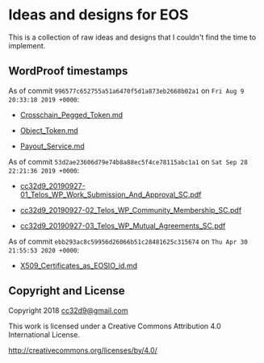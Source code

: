 # Ideas and designs for EOS

This is a collection of raw ideas and designs that I couldn't find the
time to implement.


## WordProof timestamps

As of commit `996577c652755a51a6470f5d1a873eb2668b02a1` on `Fri Aug 9 20:33:18 2019 +0000`:

* [Crosschain_Pegged_Token.md](https://telos.bloks.io/transaction/ed6bcfe02e9100b11c8cee71a9c5cce2f91a5ab709c357ef1c5230cdf6c6522e)

* [Object_Token.md](https://telos.bloks.io/transaction/01ed24d6c2ce6471f5d8ff32c7550c8fa1fa6e237f9922509268504bdc3d0e96)

* [Payout_Service.md](https://telos.bloks.io/transaction/99731c62deb834082506232ca38c80cfc70b149c6648409c7ffa1185adb15d22)


As of commit `53d2ae23606d79e74b8a88ec5f4ce78115abc1a1` on `Sat Sep 28 22:21:36 2019 +0000`:

* [cc32d9_20190927-01_Telos_WP_Work_Submission_And_Approval_SC.pdf](https://telos.bloks.io/transaction/05cb29166b22c9770f78f7c667a89fae57708f7f08386c7c642755acb452d235)

* [cc32d9_20190927-02_Telos_WP_Community_Membership_SC.pdf](https://telos.bloks.io/transaction/1162af5f53b4bf0ecbed350c6daf9a77f891df808fc7b0e5f398f5417d35ed76)

* [cc32d9_20190927-03_Telos_WP_Mutual_Agreements_SC.pdf](https://telos.bloks.io/transaction/bb8ca36ba3280b0e8465c7c0064a41efff715527e75493570581549fcb19b55b)


As of commit `ebb293ac8c59956d26066b51c28481625c315674` on `Thu Apr 30 21:55:53 2020 +0000`:

* [X509_Certificates_as_EOSIO_id.md](https://telos.bloks.io/transaction/9027e6dfd4bcee2614d08ac6406c51113d26268ddd182286167e1815261f8a90)



## Copyright and License

Copyright 2018 cc32d9@gmail.com

This work is licensed under a Creative Commons Attribution 4.0
International License.

http://creativecommons.org/licenses/by/4.0/
